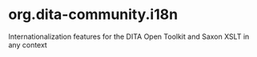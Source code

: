 # org.dita-community.i18n
Internationalization features for the DITA Open Toolkit and Saxon XSLT in any context
